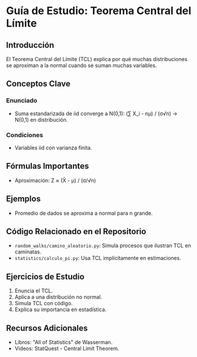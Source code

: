 # Guía de Estudio: Teorema Central del Límite

## Introducción
El Teorema Central del Límite (TCL) explica por qué muchas distribuciones se aproximan a la normal cuando se suman muchas variables.

## Conceptos Clave

### Enunciado
- Suma estandarizada de iid converge a N(0,1): (∑ X_i - nμ) / (σ√n) → N(0,1) en distribución.

### Condiciones
- Variables iid con varianza finita.

## Fórmulas Importantes
- Aproximación: Z ≈ (X̄ - μ) / (σ/√n)

## Ejemplos
- Promedio de dados se aproxima a normal para n grande.

## Código Relacionado en el Repositorio
- `random_walks/camino_aleatorio.py`: Simula procesos que ilustran TCL en caminatas.
- `statistics/calculo_pi.py`: Usa TCL implícitamente en estimaciones.

## Ejercicios de Estudio
1. Enuncia el TCL.
2. Aplica a una distribución no normal.
3. Simula TCL con código.
4. Explica su importancia en estadística.

## Recursos Adicionales
- Libros: "All of Statistics" de Wasserman.
- Videos: StatQuest - Central Limit Theorem.